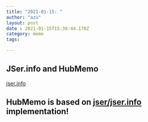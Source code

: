 ```yaml
---
title: "2021-01-15: "
author: "azu"
layout: post
date : 2021-01-15T15:30:44.178Z
category: memo
tags:

---
```

<!-- generated by hubmemo -->
## JSer.info and HubMemo
[jser.info](https://jser.info "JSer.info and HubMemo")

HubMemo is based on [jser/jser.info](https://github.com/jser/jser.info "jser/jser.info") implementation!
----
